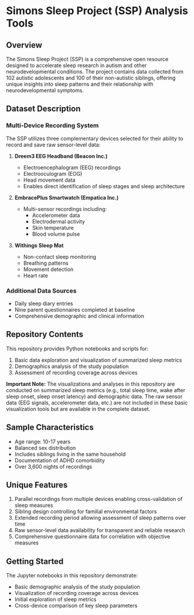 # Simons Sleep Project (SSP) Analysis Tools

## Overview
The Simons Sleep Project (SSP) is a comprehensive open resource designed to accelerate sleep research in autism and other neurodevelopmental conditions. The project contains data collected from 102 autistic adolescents and 100 of their non-autistic siblings, offering unique insights into sleep patterns and their relationship with neurodevelopmental symptoms.

## Dataset Description

### Multi-Device Recording System
The SSP utilizes three complementary devices selected for their ability to record and save raw sensor-level data:

1. **Dreem3 EEG Headband (Beacon Inc.)**
   - Electroencephalogram (EEG) recordings
   - Electrooculogram (EOG)
   - Head movement data
   - Enables direct identification of sleep stages and sleep architecture

2. **EmbracePlus Smartwatch (Empatica Inc.)**
   - Multi-sensor recordings including:
     - Accelerometer data
     - Electrodermal activity
     - Skin temperature
     - Blood volume pulse

3. **Withings Sleep Mat**
   - Non-contact sleep monitoring
   - Breathing patterns
   - Movement detection
   - Heart rate

### Additional Data Sources
- Daily sleep diary entries
- Nine parent questionnaires completed at baseline
- Comprehensive demographic and clinical information

## Repository Contents

This repository provides Python notebooks and scripts for:
1. Basic data exploration and visualization of summarized sleep metrics
2. Demographics analysis of the study population
3. Assessment of recording coverage across devices

**Important Note:** The visualizations and analyses in this repository are conducted on summarized sleep metrics (e.g., total sleep time, wake after sleep onset, sleep onset latency) and demographic data. The raw sensor data (EEG signals, accelerometer data, etc.) are not included in these basic visualization tools but are available in the complete dataset.

## Sample Characteristics
- Age range: 10-17 years
- Balanced sex distribution
- Includes siblings living in the same household
- Documentation of ADHD comorbidity
- Over 3,600 nights of recordings

## Unique Features
1. Parallel recordings from multiple devices enabling cross-validation of sleep measures
2. Sibling design controlling for familial environmental factors
3. Extended recording period allowing assessment of sleep patterns over time
4. Raw sensor-level data availability for transparent and reliable research
5. Comprehensive questionnaire data for correlation with objective measures

## Getting Started
The Jupyter notebooks in this repository demonstrate:
- Basic demographic analysis of the study population
- Visualization of recording coverage across devices
- Initial exploration of sleep metrics
- Cross-device comparison of key sleep parameters


